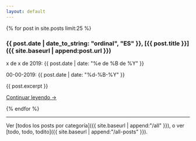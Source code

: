 ```yaml
---
layout: default
---
```


{% for post in site.posts limit:25 %}

### {{ post.date | date_to_string: "ordinal", "ES" }}, [{{ post.title }}]({{ site.baseurl | append:post.url }})

<p>x de x de 2019: {{ post.date | date: "%e de %B de %Y" }}</p>

<p>00-00-2019: {{ post.date | date: "%d-%B-%Y" }}</p>

{{ post.excerpt }}

<a rel="full-article" href="{{ site.baseurl | append:post.url }}">
Continuar leyendo →
</a>

{% endfor %}

<hr>

Ver [todos los posts por categoría]({{ site.baseurl | append:"/all" }}), o ver
[todo, todo, todito]({{ site.baseurl | append:"/all-posts" }}).

